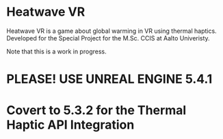# Heatwave VR
Heatwave VR is a game about global warming in VR using thermal haptics. Developed for the Special Project for the M.Sc. CCIS at Aalto Univeristy.

Note that this is a work in progress.

# PLEASE! USE UNREAL ENGINE 5.4.1

# Covert to 5.3.2 for the Thermal Haptic API Integration



